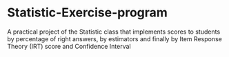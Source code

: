 # Statistic-Exercise-program
A practical project of the Statistic class that implements scores to students by percentage of right answers, by estimators and finally by Item Response Theory (IRT) score and Confidence Interval
